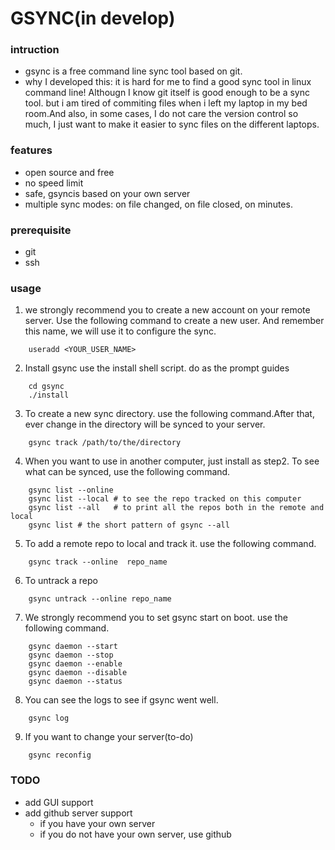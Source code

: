 # GSYNC(in develop)
### intruction
* gsync is a free command line sync tool based on git.
* why I developed this: it is hard for me to find a good sync tool in linux command line! Althougn I know git itself is good enough to be a sync tool. but i am tired of commiting files when i left my laptop in my bed room.And also, in some cases, I do not care the version control so much, I just want to make it easier to sync files on the different laptops.

### features
* open source and free
* no speed limit
* safe, gsyncis based on your own server
* multiple sync modes: on file changed, on file closed, on minutes.

### prerequisite
* git
* ssh


### usage
1. we strongly recommend you to create a new account on your remote server. Use the following command to create a new user. And remember this name, we will use it to configure the sync.
```shell
	useradd <YOUR_USER_NAME>
```
2. Install gsync use the install shell script. do as the prompt guides
```shell
	cd gsync
	./install
```

3. To create a new sync directory. use the following command.After that, ever change in the directory will be synced to your server.

```shell
	gsync track /path/to/the/directory
```

4. When you want to use in another computer, just install as step2. To see what can be synced, use the following command.
```shell
	gsync list --online
	gsync list --local # to see the repo tracked on this computer
	gsync list --all   # to print all the repos both in the remote and local
	gsync list # the short pattern of gsync --all
```

5. To add a remote repo to local and track it. use the following command.
```shell
	gsync track --online  repo_name
```

6. To untrack a repo
```shell
	gsync untrack --online repo_name
```

7. We strongly recommend you to set gsync start on boot. use the following command.
```shell
	gsync daemon --start
	gsync daemon --stop
	gsync daemon --enable
	gsync daemon --disable
	gsync daemon --status
```

8. You can see the logs to see if gsync went well.
```shell
	gsync log
```

9. If you want to change your server(to-do)
```shell
	gsync reconfig
```


### TODO
* add GUI support
* add github server support
	* if you have your own server
	* if you do not have your own server, use github
